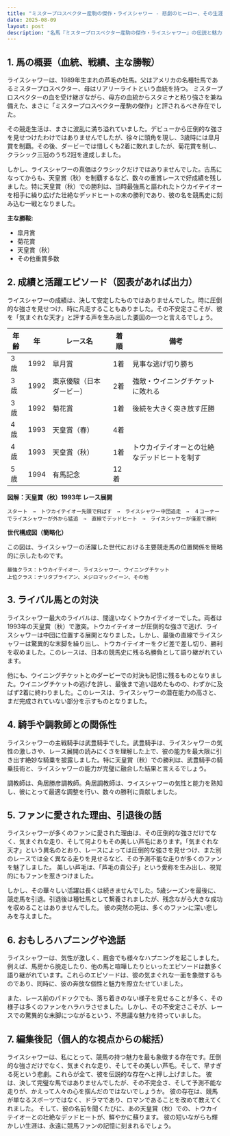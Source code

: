 ```yaml
---
title: "ミスタープロスペクター産駒の傑作・ライスシャワー - 悲劇のヒーロー、その生涯と伝説"
date: 2025-08-09
layout: post
description: "名馬『ミスタープロスペクター産駒の傑作・ライスシャワー』の伝説と魅力を深堀り"
---
```


## 1. 馬の概要（血統、戦績、主な勝鞍）

ライスシャワーは、1989年生まれの芦毛の牡馬。父はアメリカの名種牡馬であるミスタープロスペクター、母はリアリーライトという血統を持つ。  ミスタープロスペクターの血を受け継ぎながら、母方の血統からスタミナと粘り強さを兼ね備えた、まさに「ミスタープロスペクター産駒の傑作」と評されるべき存在でした。

その競走生活は、まさに波乱に満ち溢れていました。デビューから圧倒的な強さを見せつけたわけではありませんでしたが、徐々に頭角を現し、3歳時には皐月賞を制覇。その後、ダービーでは惜しくも2着に敗れましたが、菊花賞を制し、クラシック三冠のうち2冠を達成しました。

しかし、ライスシャワーの真価はクラシックだけではありませんでした。古馬になってからも、天皇賞（秋）を制覇するなど、数々の重賞レースで好成績を残しました。特に天皇賞（秋）での勝利は、当時最強馬と謳われたトウカイテイオーを相手に繰り広げた壮絶なデッドヒートの末の勝利であり、彼の名を競馬史に刻み込む一戦となりました。

**主な勝鞍:**

* 皐月賞
* 菊花賞
* 天皇賞（秋）
* その他重賞多数


## 2. 成績と活躍エピソード（図表があれば出力）

ライスシャワーの成績は、決して安定したものではありませんでした。時に圧倒的な強さを見せつけ、時に凡走することもありました。その不安定さこそが、彼を「気まぐれな天才」と評する声を生み出した要因の一つと言えるでしょう。

| 年齢 | 年 | レース名 | 着順 | 備考 |
|---|---|---|---|---|
| 3歳 | 1992 | 皐月賞 | 1着 | 見事な逃げ切り勝ち |
| 3歳 | 1992 | 東京優駿（日本ダービー） | 2着 | 強敵・ウイニングチケットに敗れる |
| 3歳 | 1992 | 菊花賞 | 1着 | 後続を大きく突き放す圧勝 |
| 4歳 | 1993 | 天皇賞（春） | 4着 |  |
| 4歳 | 1993 | 天皇賞（秋） | 1着 | トウカイテイオーとの壮絶なデッドヒートを制す |
| 5歳 | 1994 | 有馬記念 | 12着 |  |


**図解：天皇賞（秋）1993年 レース展開**

```
スタート　→　トウカイテイオー先頭で飛ばす　→　ライスシャワー中団追走　→　４コーナーでライスシャワーが外から猛追　→　直線でデッドヒート　→　ライスシャワーが僅差で勝利
```

**世代構成図（簡略化）**

この図は、ライスシャワーの活躍した世代における主要競走馬の位置関係を簡略的に示したものです。

```
最強クラス：トウカイテイオー、ライスシャワー、ウイニングチケット
上位クラス：ナリタブライアン、メジロマックイーン、その他
```


## 3. ライバル馬との対決

ライスシャワー最大のライバルは、間違いなくトウカイテイオーでした。両者は1993年の天皇賞（秋）で激突。トウカイテイオーが圧倒的な強さで逃げ、ライスシャワーは中団に位置する展開となりました。しかし、最後の直線でライスシャワーは驚異的な末脚を繰り出し、トウカイテイオーをクビ差で差し切り、勝利を収めました。このレースは、日本の競馬史に残る名勝負として語り継がれています。

他にも、ウイニングチケットとのダービーでの対決も記憶に残るものとなりました。ウイニングチケットの逃げを許し、最後まで追い詰めたものの、わずかに及ばず2着に終わりました。このレースは、ライスシャワーの潜在能力の高さと、まだ完成されていない部分を示すものとなりました。


## 4. 騎手や調教師との関係性

ライスシャワーの主戦騎手は武豊騎手でした。武豊騎手は、ライスシャワーの気性の激しさや、レース展開の読みにくさを理解した上で、彼の能力を最大限に引き出す絶妙な騎乗を披露しました。特に天皇賞（秋）での勝利は、武豊騎手の騎乗技術と、ライスシャワーの能力が完璧に融合した結果と言えるでしょう。

調教師は、角居勝彦調教師。角居調教師は、ライスシャワーの気性と能力を熟知し、彼にとって最適な調整を行い、数々の勝利に貢献しました。


## 5. ファンに愛された理由、引退後の話

ライスシャワーが多くのファンに愛された理由は、その圧倒的な強さだけでなく、気まぐれな走り、そして何よりもその美しい芦毛にあります。「気まぐれな天才」という異名のとおり、レースによっては圧倒的な強さを見せつけ、また別のレースでは全く異なる走りを見せるなど、その予測不能な走りが多くのファンを魅了しました。  美しい芦毛は、「芦毛の貴公子」という愛称を生み出し、視覚的にもファンを惹きつけました。

しかし、その華々しい活躍は長くは続きませんでした。5歳シーズンを最後に、競走馬を引退。引退後は種牡馬として繋養されましたが、残念ながら大きな成功を収めることはありませんでした。  彼の突然の死は、多くのファンに深い悲しみを与えました。


## 6. おもしろハプニングや逸話

ライスシャワーは、気性が激しく、厩舎でも様々なハプニングを起こしました。例えば、馬房から脱走したり、他の馬と喧嘩したりといったエピソードは数多く語り継がれています。これらのエピソードは、彼の気まぐれな一面を象徴するものであり、同時に、彼の奔放な個性と魅力を際立たせていました。

また、レース前のパドックでも、落ち着きのない様子を見せることが多く、その様子は多くのファンをハラハラさせました。しかし、その不安定さこそが、レースでの驚異的な末脚につながるという、不思議な魅力を持っていました。


## 7. 編集後記（個人的な視点からの総括）

ライスシャワーは、私にとって、競馬の持つ魅力を最も象徴する存在です。圧倒的な強さだけでなく、気まぐれな走り、そしてその美しい芦毛。そして、早すぎる死という悲劇。これらが全て、彼を伝説的な存在へと押し上げました。  彼は、決して完璧な馬ではありませんでしたが、その不完全さ、そして予測不能な走りが、かえって人々の心を掴んだのではないでしょうか。  彼の存在は、競馬が単なるスポーツではなく、ドラマであり、ロマンであることを改めて教えてくれました。  そして、彼の名前を聞くたびに、あの天皇賞（秋）での、トウカイテイオーとの壮絶なデッドヒートが、鮮やかに蘇ります。  彼の短いながらも輝かしい生涯は、永遠に競馬ファンの記憶に刻まれるでしょう。
